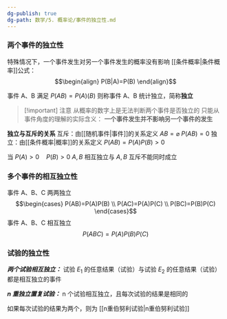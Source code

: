 ```yaml
---
dg-publish: true
dg-path: 数学/5. 概率论/事件的独立性.md
---
```

### 两个事件的独立性
特殊情况下，一个事件发生对另一个事件发生的概率没有影响
[[条件概率\|条件概率]]公式：
$$\begin{align}
P(B|A)=P(B)
\end{align}$$

事件 A、B 满足 $P(AB)=P(A)(B)$
则称事件 A、B 统计独立，简称**独立**


>[!important] 注意
>从概率的数字上是无法判断两个事件是否独立的
>只能从事件角度的理解的实际含义：
>**一个事件发生并不影响另一个事件的发生**


**独立与互斥的关系**
互斥：由[[随机事件\|事件]]的关系定义
	$AB=\varnothing$    $P(AB)=0$
独立：由[[条件概率\|概率]]的关系定义
	$P(AB)=P(A)P(B)>0$

当 $P(A)>0\quad P(B)>0$
$A,B$ 相互独立与 $A,B$ 互斥不能同时成立

### 多个事件的相互独立性
事件 A、B、C 两两独立
$$\begin{cases}
P(AB)=P(A)P(B) \\
P(AC)=P(A)P(C) \\
P(BC)=P(B)P(C)
\end{cases}$$
事件 A、B、C 相互独立
$$P(ABC)=P(A)P(B)P(C)$$

### 试验的独立性

***两个试验相互独立：***
试验 $E_{1}$ 的任意结果（试验）与试验 $E_{2}$ 的任意结果（试验）都是相互独立的事件

***n 重独立置复试验：***
n 个试验相互独立，且每次试验的结果是相同的

如果每次试验的结果为两个，则为 [[n重伯努利试验\|n重伯努利试验]]

